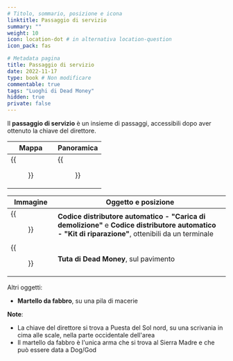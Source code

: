 ```yaml
---
# Titolo, sommario, posizione e icona
linktitle: Passaggio di servizio
summary: ""
weight: 10
icon: location-dot # in alternativa location-question
icon_pack: fas

# Metadata pagina
title: Passaggio di servizio
date: 2022-11-17
type: book # Non modificare
commentable: true
tags: "Luoghi di Dead Money"
hidden: true
private: false
---
```


<div class="fnv">


Il **passaggio di servizio** è un insieme di passaggi, accessibili dopo aver ottenuto la chiave del direttore.

| Mappa | Panoramica |
| ----- | ---------- |
| {{<figure src="fnv/Service_route_loc.webp">}}      |  {{<figure src="fnv/Service_route.webp">}}          | 

| Immagine | Oggetto e posizione |
| -------- | ------------------- |
|   {{<figure src="fnv/VMC_-_Demolition_charge_and_Weapon_repair_kit.webp">}}       |  **Codice distributore automatico - "Carica di demolizione"** e **Codice distributore automatico - "Kit di riparazione"**, ottenibili da un terminale                   |
|   {{<figure src="fnv/See_in_in_hell_asshole.webp">}}        |    **Tuta di Dead Money**, sul pavimento                 |

Altri oggetti:
- **Martello da fabbro**, su una pila di macerie

**Note**:
- La chiave del direttore si trova a Puesta del Sol nord, su una scrivania in cima alle scale, nella parte occidentale dell'area
- Il martello da fabbro è l'unica arma che si trova al Sierra Madre e che può essere data a Dog/God

</div>

